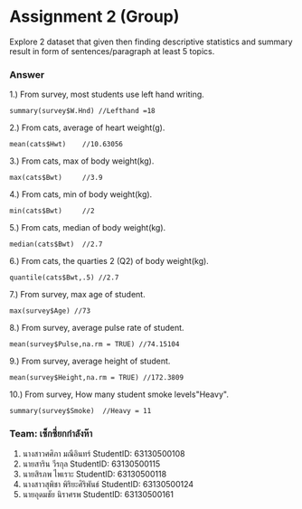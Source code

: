 # Assignment 2 (Group)
Explore 2 dataset that given then finding descriptive statistics and summary result in form of sentences/paragraph at least 5 topics.

### Answer

1.) From survey, most students use left hand writing.
```{R}
summary(survey$W.Hnd) //Lefthand =18
```

2.) From cats, average of heart weight(g).
```{R}
mean(cats$Hwt)    //10.63056
```

3.) From cats, max of body weight(kg).
```{R}
max(cats$Bwt)     //3.9
```

4.) From cats, min of body weight(kg).
```{R}
min(cats$Bwt)     //2
```

5.) From cats, median of body weight(kg).
```{R}
median(cats$Bwt)  //2.7
```

6.) From cats, the quarties 2 (Q2) of body weight(kg).
```{R}
quantile(cats$Bwt,.5) //2.7
```

7.) From survey, max age of student.
```{R}
max(survey$Age) //73
```

8.) From survey, average pulse rate of student.
```{R}
mean(survey$Pulse,na.rm = TRUE) //74.15104
```

9.) From survey, average height of student.
```{R}
mean(survey$Height,na.rm = TRUE) //172.3809
```

10.) From survey, How many student smoke levels"Heavy".
```{R}
summary(survey$Smoke)  //Heavy = 11
```
### Team: เซ็กซี่ยกกำลังห๊า

1. นางสาวศศิภา มณีอินทร์   StudentID: 63130500108
2. นายสาริน วีรกุล   StudentID: 63130500115
3. นายสิรภพ ไพเราะ StudentID: 63130500118
4. นางสาวสุพิชา พิริยะศิริพันธ์ StudentID: 63130500124
5. นายอุดมชัย นิราศรพ    StudentID: 63130500161
